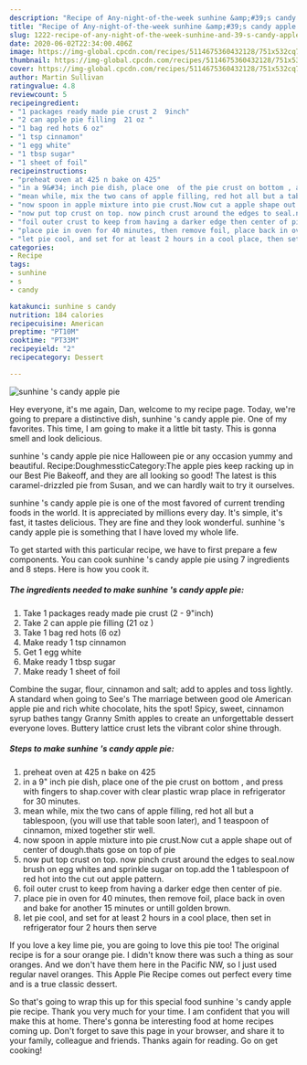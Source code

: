 ```yaml
---
description: "Recipe of Any-night-of-the-week sunhine &amp;#39;s candy apple pie"
title: "Recipe of Any-night-of-the-week sunhine &amp;#39;s candy apple pie"
slug: 1222-recipe-of-any-night-of-the-week-sunhine-and-39-s-candy-apple-pie
date: 2020-06-02T22:34:00.406Z
image: https://img-global.cpcdn.com/recipes/5114675360432128/751x532cq70/sunhine-s-candy-apple-pie-recipe-main-photo.jpg
thumbnail: https://img-global.cpcdn.com/recipes/5114675360432128/751x532cq70/sunhine-s-candy-apple-pie-recipe-main-photo.jpg
cover: https://img-global.cpcdn.com/recipes/5114675360432128/751x532cq70/sunhine-s-candy-apple-pie-recipe-main-photo.jpg
author: Martin Sullivan
ratingvalue: 4.8
reviewcount: 5
recipeingredient:
- "1 packages ready made pie crust 2  9inch"
- "2 can apple pie filling  21 oz "
- "1 bag red hots 6 oz"
- "1 tsp cinnamon"
- "1 egg white"
- "1 tbsp sugar"
- "1 sheet of foil"
recipeinstructions:
- "preheat oven at 425 n bake on 425"
- "in a 9&#34; inch pie dish, place one  of the pie crust on bottom , and press with fingers to shap.cover with clear plastic wrap place in refrigerator for 30 minutes."
- "mean while, mix the two cans of apple filling, red hot all but a tablespoon, (you will use that table soon later), and 1 teaspoon of cinnamon, mixed together stir well."
- "now spoon in apple mixture into pie crust.Now cut a apple shape out of center of dough.thats gose on top of pie"
- "now put top crust on top. now pinch crust around the edges to seal.now brush on egg whites and sprinkle sugar on top.add the 1 tablespoon of red hot into the cut out apple pattern."
- "foil outer crust to keep from having a darker edge then center of pie."
- "place pie in oven for 40 minutes, then remove foil, place back in oven and bake for another 15 minutes or untill golden brown."
- "let pie cool, and set for at least 2 hours in a cool place, then set in  refrigerator four 2 hours then serve"
categories:
- Recipe
tags:
- sunhine
- s
- candy

katakunci: sunhine s candy 
nutrition: 184 calories
recipecuisine: American
preptime: "PT10M"
cooktime: "PT33M"
recipeyield: "2"
recipecategory: Dessert

---
```



![sunhine &#39;s candy apple pie](https://img-global.cpcdn.com/recipes/5114675360432128/751x532cq70/sunhine-s-candy-apple-pie-recipe-main-photo.jpg)

Hey everyone, it's me again, Dan, welcome to my recipe page. Today, we're going to prepare a distinctive dish, sunhine &#39;s candy apple pie. One of my favorites. This time, I am going to make it a little bit tasty. This is gonna smell and look delicious.

sunhine &#39;s candy apple pie nice Halloween pie or any occasion yummy and beautiful. Recipe:DoughmessticCategory:The apple pies keep racking up in our Best Pie Bakeoff, and they are all looking so good! The latest is this caramel-drizzled pie from Susan, and we can hardly wait to try it ourselves.

sunhine &#39;s candy apple pie is one of the most favored of current trending foods in the world. It is appreciated by millions every day. It's simple, it's fast, it tastes delicious. They are fine and they look wonderful. sunhine &#39;s candy apple pie is something that I have loved my whole life.


To get started with this particular recipe, we have to first prepare a few components. You can cook sunhine &#39;s candy apple pie using 7 ingredients and 8 steps. Here is how you cook it.

<!--inarticleads1-->

##### The ingredients needed to make sunhine &#39;s candy apple pie:

1. Take 1 packages ready made pie crust (2 - 9&#34;inch)
1. Take 2 can apple pie filling  (21 oz )
1. Take 1 bag red hots (6 oz)
1. Make ready 1 tsp cinnamon
1. Get 1 egg white
1. Make ready 1 tbsp sugar
1. Make ready 1 sheet of foil


Combine the sugar, flour, cinnamon and salt; add to apples and toss lightly. A standard when going to See&#39;s The marriage between good ole American apple pie and rich white chocolate, hits the spot! Spicy, sweet, cinnamon syrup bathes tangy Granny Smith apples to create an unforgettable dessert everyone loves. Buttery lattice crust lets the vibrant color shine through. 

<!--inarticleads2-->

##### Steps to make sunhine &#39;s candy apple pie:

1. preheat oven at 425 n bake on 425
1. in a 9&#34; inch pie dish, place one  of the pie crust on bottom , and press with fingers to shap.cover with clear plastic wrap place in refrigerator for 30 minutes.
1. mean while, mix the two cans of apple filling, red hot all but a tablespoon, (you will use that table soon later), and 1 teaspoon of cinnamon, mixed together stir well.
1. now spoon in apple mixture into pie crust.Now cut a apple shape out of center of dough.thats gose on top of pie
1. now put top crust on top. now pinch crust around the edges to seal.now brush on egg whites and sprinkle sugar on top.add the 1 tablespoon of red hot into the cut out apple pattern.
1. foil outer crust to keep from having a darker edge then center of pie.
1. place pie in oven for 40 minutes, then remove foil, place back in oven and bake for another 15 minutes or untill golden brown.
1. let pie cool, and set for at least 2 hours in a cool place, then set in  refrigerator four 2 hours then serve


If you love a key lime pie, you are going to love this pie too! The original recipe is for a sour orange pie. I didn&#39;t know there was such a thing as sour oranges. And we don&#39;t have them here in the Pacific NW, so I just used regular navel oranges. This Apple Pie Recipe comes out perfect every time and is a true classic dessert. 

So that's going to wrap this up for this special food sunhine &#39;s candy apple pie recipe. Thank you very much for your time. I am confident that you will make this at home. There's gonna be interesting food at home recipes coming up. Don't forget to save this page in your browser, and share it to your family, colleague and friends. Thanks again for reading. Go on get cooking!
